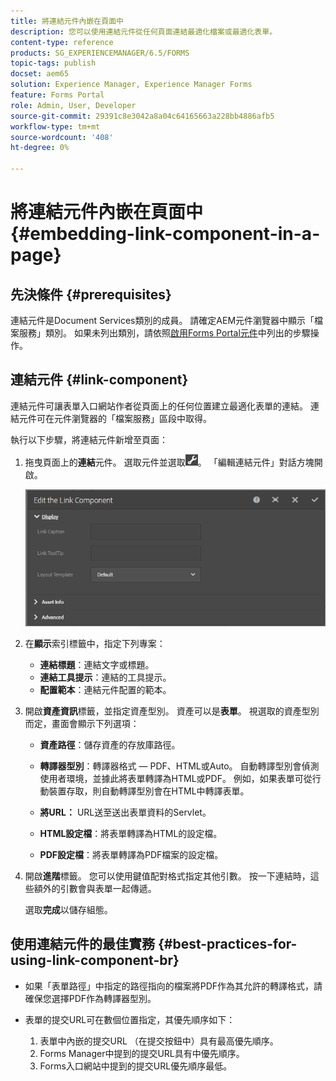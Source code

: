 ```yaml
---
title: 將連結元件內嵌在頁面中
description: 您可以使用連結元件從任何頁面連結最適化檔案或最適化表單。
content-type: reference
products: SG_EXPERIENCEMANAGER/6.5/FORMS
topic-tags: publish
docset: aem65
solution: Experience Manager, Experience Manager Forms
feature: Forms Portal
role: Admin, User, Developer
source-git-commit: 29391c8e3042a8a04c64165663a228bb4886afb5
workflow-type: tm+mt
source-wordcount: '408'
ht-degree: 0%

---
```


# 將連結元件內嵌在頁面中{#embedding-link-component-in-a-page}

## 先決條件 {#prerequisites}

連結元件是Document Services類別的成員。 請確定AEM元件瀏覽器中顯示「檔案服務」類別。 如果未列出類別，請依照[啟用Forms Portal元件](/help/forms/using/enabling-forms-portal-components.md)中列出的步驟操作。

## 連結元件 {#link-component}

連結元件可讓表單入口網站作者從頁面上的任何位置建立最適化表單的連結。 連結元件可在元件瀏覽器的「檔案服務」區段中取得。

執行以下步驟，將連結元件新增至頁面：

1. 拖曳頁面上的&#x200B;**連結**&#x200B;元件。 選取元件並選取![cmppr](assets/cmppr.png)。 「編輯連結元件」對話方塊開啟。

   ![edit-link-component](assets/edit-link-component.png)

1. 在&#x200B;**顯示**&#x200B;索引標籤中，指定下列專案：

   * **連結標題**：連結文字或標題。
   * **連結工具提示**：連結的工具提示。
   * **配置範本**：連結元件配置的範本。

1. 開啟&#x200B;**資產資訊**&#x200B;標籤，並指定資產型別。 資產可以是&#x200B;**表單**。 視選取的資產型別而定，畫面會顯示下列選項：

   * **資產路徑**：儲存資產的存放庫路徑。

   * **轉譯器型別**：轉譯器格式 — PDF、HTML或Auto。 自動轉譯型別會偵測使用者環境，並據此將表單轉譯為HTML或PDF。 例如，如果表單可從行動裝置存取，則自動轉譯型別會在HTML中轉譯表單。
   * **將URL：** URL送至送出表單資料的Servlet。
   * **HTML設定檔**：將表單轉譯為HTML的設定檔。
   * **PDF設定檔**：將表單轉譯為PDF檔案的設定檔。

1. 開啟&#x200B;**進階**&#x200B;標籤。 您可以使用鍵值配對格式指定其他引數。 按一下連結時，這些額外的引數會與表單一起傳遞。

   選取&#x200B;**完成**&#x200B;以儲存組態。

## 使用連結元件的最佳實務 {#best-practices-for-using-link-component-br}

* 如果「表單路徑」中指定的路徑指向的檔案將PDF作為其允許的轉譯格式，請確保您選擇PDF作為轉譯器型別。
* 表單的提交URL可在數個位置指定，其優先順序如下：

   1. 表單中內嵌的提交URL （在提交按鈕中）具有最高優先順序。
   1. Forms Manager中提到的提交URL具有中優先順序。
   1. Forms入口網站中提到的提交URL優先順序最低。
